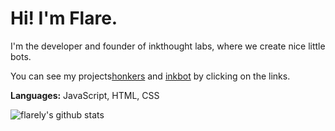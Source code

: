 <h1>Hi! I'm Flare.</h1>

I'm the developer and founder of inkthought labs, where we create nice little bots.

You can see my projects[honkers](https://github.com/inkthought-labs/honkers) and [inkbot](https://github.com/inkthought-labs/inkbot) by clicking on the links.

<b>Languages:</b>
JavaScript, HTML, CSS

![flarely's github stats](https://github-readme-stats.vercel.app/api?username=flarely&count_private=true&show_icons=true&theme=dark)
